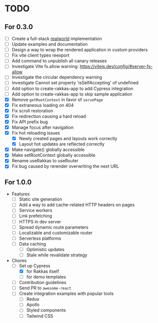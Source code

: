 # TODO

## For 0.3.0
- [ ] Create a full-stack [realworld](https://github.com/gothinkster/realworld) implementation
- [ ] Update examples and documentation
- [ ] Design a way to wrap the rendered application in custom providers
- [ ] Fix vite client types reexport
- [ ] Add command to unpublish all canary releases
- [ ] Investigate Vite fs.allow warning: https://vitejs.dev/config/#server-fs-allow
- [ ] Investigate the circular dependency warning
- [ ] Investigate Cannot set property 'isSelfAccepting' of undefined
- [ ] Add option to create-rakkas-app to add Cypress integration
- [ ] Add option to create-rakkas-app to skip sample application
- [x] Remove `getRootContext` in favor of `servePage`
- [x] Fix extraneous loading on 404
- [x] Fix scroll restoration
- [x] Fix redirection causing a hard reload
- [x] Fix API prefix bug
- [x] Manage focus after navigation
- [x] Fix hot reloading issues
  - [x] Newly created pages and layouts work correctly
  - [x] Layout hot updates are reflected correctly
- [x] Make navigate() globally accessible
- [x] Make setRootContext globally accessible
- [x] Rename useRakkas to useRouter
- [x] Fix bug caused by rerender overwriting the next URL

## For 1.0.0
- Features
  - [ ] Static site generation
  - [ ] Add a way to add cache-related HTTP headers on pages
  - [ ] Service workers
  - [ ] Link prefetching
  - [ ] HTTPS in dev server
  - [ ] Spread dynamic route parameters
  - [ ] Localizable and customizable router
  - [ ] Serverless platforms
  - [ ] Data caching
  	- [ ] Optimistic updates
  	- [ ] Stale while revalidate strategy
- Chores
  - [ ] Set up Cypress
    - [x] for Rakkas itself
    - [ ] for demo templates
  - [ ] Contribution guidelines
  - [ ] Send PR to `awesome-react`
  - [ ] Create integration examples with popular tools
    - [ ] Redux
    - [ ] Apollo
    - [ ] Styled components
    - [ ] Tailwind CSS
